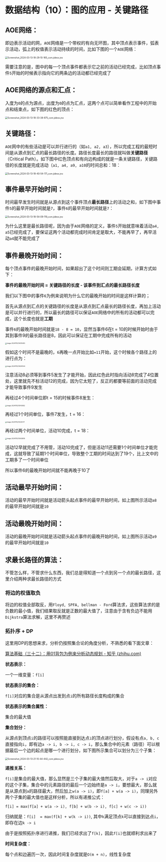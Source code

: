# 数据结构（10）：图的应用 - 关键路径

## **AOE网络：**

即边表示活动的网，`AOE`网络是一个带权的有向无环图，其中顶点表示事件，弧表示活动，弧上的权值表示活动持续的时间，比如下图的一个`AOE`网络：

<img src="https://typora-1310242472.cos.ap-nanjing.myqcloud.com/typora_img/Screenshot_2024-03-13-18-29-10-165_com.jideos.jno.png" alt="Screenshot_2024-03-13-18-29-10-165_com.jideos.jno" style="zoom:50%;" />

需要注意的是，图中的每一个顶点事件都表示它之前的活动已经完成，比如顶点事件`5`开始的时候表示指向它的两条边的活动都已经完成了

## **AOE网络的源点和汇点：**

入度为`0`的点为源点，出度为`0`的点为汇点，这两个点可以简单看作工程中的开始点和结束点，如下图的红色的顶点：

<img src="https://typora-1310242472.cos.ap-nanjing.myqcloud.com/typora_img/Screenshot_2024-03-13-18-33-38-875_com.jideos.jno.png" alt="Screenshot_2024-03-13-18-33-38-875_com.jideos.jno" style="zoom:50%;" />

## **关键路径：**

`AOE`网中的有些活动是可以并行进行的（如`a1, a2, a3`），所以完成工程的最短时间是从源点到汇点的最长路径的长度。路径长度最长的路径就叫做**关键路径**（Critical Path）。如下图中红色顶点和有向边构成的就是一条关键路径，关键路径的长度就是完成活动（`a1, a4, a9, a10`的时间总和：18：

<img src="https://typora-1310242472.cos.ap-nanjing.myqcloud.com/typora_img/Screenshot_2024-03-13-18-40-54-171_com.jideos.jno.png" alt="Screenshot_2024-03-13-18-40-54-171_com.jideos.jno" style="zoom:50%;" />

## **事件最早开始时间：**

时间最早发生时间就是从源点到这个事件顶点**最长路径**上的活动之和，如下图中事件`5`的最早开始时间就是`7`，事件`6`的最早开始时间就是`7`：

<img src="https://typora-1310242472.cos.ap-nanjing.myqcloud.com/typora_img/Screenshot_2024-03-13-18-54-09-119_com.jideos.jno.png" alt="Screenshot_2024-03-13-18-54-09-119_com.jideos.jno" style="zoom:50%;" />

为什么这里是最长路径呢，因为由于`AOE`网络的定义，事件`5`开始就意味着活动`a4, a5`已经完成了，要保证这两个活动都完成时间肯定是取大，不能再早了，再早活动`a4`就不能完成了

## **事件最晚开始时间：**

每个顶点事件的最晚开始时间，如果超出了这个时间则工期会延期，计算方式如下：

**事件的最晚开始时间 = 关键路径的长度 - 该事件到汇点的最长路径长度**

我们以下图中的事件`6`为例来说明为什么它的最晚开始的时间是这样计算的；

首先从源点到汇点的关键路径的长度是从源点到汇点最长的路径长度，再加上活动是可以并行进行的，所以最长的路径可以保证`AOE`网络中的所有的活动都可以完成，这个长度也就是**工期**

事件`6`的最晚开始时间就是`18 - 8 = 10`，显然当事件6在t = 10的时候开始时由于其到事件9的最长路径是8，因此可以保证在工期中完成所有的活动

<img src="https://typora-1310242472.cos.ap-nanjing.myqcloud.com/typora_img/image-20241115214310493.png" alt="image-20241115214310493" style="zoom: 33%;" />

假如这个时间不是最晚的，`6`再晚一点开始比如`=11`开始，这个时候各个路径上的进行点为：

<img src="https://typora-1310242472.cos.ap-nanjing.myqcloud.com/typora_img/image-20241115214541044.png" alt="image-20241115214541044" style="zoom:33%;" />

注意活动8必须等到事件5发生了才能开始，因此红色此时指向活动8完成了4位置处，这里就先不标活动12的完成，因为它太短了，反正的都要等前面的活动完成才能导致事件9发生

再经过4个时间单位即t = 15的时候事件8发生：

<img src="https://typora-1310242472.cos.ap-nanjing.myqcloud.com/typora_img/image-20241115215143062.png" alt="image-20241115215143062" style="zoom:33%;" />

再经过1个时间单位，事件7发生，t = 16：

<img src="https://typora-1310242472.cos.ap-nanjing.myqcloud.com/typora_img/image-20241115215335177.png" alt="image-20241115215335177" style="zoom:33%;" />

再经过两个时间单位，活动10完成，t = 18：

<img src="https://typora-1310242472.cos.ap-nanjing.myqcloud.com/typora_img/image-20241115215438918.png" alt="image-20241115215438918" style="zoom:33%;" />

活动12早就完成了不用管，活动10完成了，但是活动11还需要1个时间单位才能完成，这就导致了延期1个时间单位，导致整个工期的时间达到了19个，比上文中的工期多了一个时间单位

所以事件6的最晚开始时间就不能再晚于10了

## 活动最早开始时间：

活动的最早开始时间就是活动箭头起点事件的最早开始时间，如上图所示活动`a8`的最早开始时间就是`10`

## 活动最晚开始时间：

活动的最晚开始时间就是活动箭头起点事件的最晚开始时间，如上图所示活动`a9`的最早开始时间就是`10`

## 求最长路径的算法：

不管怎么样，不管求什么东西，我们总是得知道一个点到另一个点的最长路径，这里介绍两种求最长路径的方式

### 将边的权值取负

将边的权值全部取反，用`Floyd, SPFA, bellman - Ford`算法求，这些算法求的是负数的最小值，我们结果取反就是正数的最大值了，注意由于含有负边不能用`Dijkstra`算法求解，这里不再赘述

### 拓扑序 + DP

这里用DP的思想来求，分析仍按照集合论的角度分析，不熟悉的看下面文章：

[算法基础（三十二）：用01背包为例来分析动态规划 - 知乎 (zhihu.com)](https://zhuanlan.zhihu.com/p/659135617)

**状态表示：**

一个一维变量：`f[i]`

**状态表示的集合：**

`f[i]`对应的集合是从源点出发到点`i`的所有路径长度构成的集合

**状态表示的集合属性：**

集合的最大值

**集合划分：**

从源点到顶点`i`的路径可以按照能直接到达点`i`的顶点进行划分，假设有点`a, b, c`直接指向`i`，即有边`a -> i, b -> i, c -> i`，那么集合中的元素（路径）可以根据最后一个边的起点是哪一个进行划分，如下图所示集合可以划分为三个子集：

<img src="C:\Users\78492\Documents\Tencent Files\784928161\FileRecv\MobileFile\Screenshot_2024-03-13-21-10-44-442_com.jideos.jno.png" alt="Screenshot_2024-03-13-21-10-44-442_com.jideos.jno" style="zoom: 50%;" />

**递推关系：**

`f[i]`是集合的最大值，那么显然是三个子集的最大值然后取大，对于`a -> i`对应的这个子集，集合中的元素路径的最后一个边始终是`a -> i`，要想最大，那么就是从源点到`a`的路径最大，然后加上`w(a -> i)`，即`f[a] + w(a -> i)`，同理另外两个子集的最大值也是这样分析，所以有递推公式：

`f[i] = max(f[a] + w(a -> i), f[b] + w(b -> i), f[c] + w(c -> i))` 

归纳就是：`f[i]  = max(f[k] + w(k -> i))`, 其中`k`满足顶点`k`可以直接到达点`i`，即存在边`k -> i`

由于是按照拓扑序进行递推，我们已经求出了`f[k]`，因此`f[i]`也就顺利求出来了

**时间复杂度：**

每个点和边遍历一次，因此时间复杂度就是`O(m + n)`，线性复杂度

